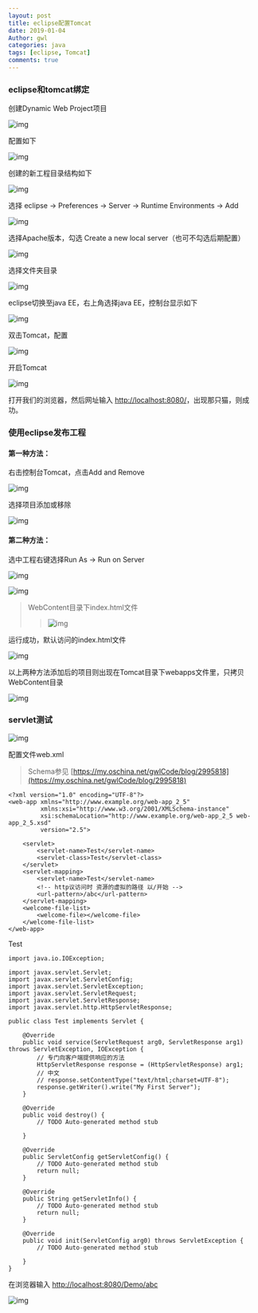 ```yaml
---
layout: post
title: eclipse配置Tomcat
date: 2019-01-04
Author: gwl
categories: java
tags: [eclipse, Tomcat]
comments: true
---
```



### eclipse和tomcat绑定

创建Dynamic Web Project项目

![img](https://github.com/mouos/mouos.github.io/blob/master/images/article_images/2019-01-04-Eclipse-configuration-Tomcat/2019-01-04-Eclipse-configuration-Tomcat-01.png?raw=true)

配置如下

![img](https://github.com/mouos/mouos.github.io/blob/master/images/article_images/2019-01-04-Eclipse-configuration-Tomcat/2019-01-04-Eclipse-configuration-Tomcat-02.png?raw=true)

创建的新工程目录结构如下

![img](https://github.com/mouos/mouos.github.io/blob/master/images/article_images/2019-01-04-Eclipse-configuration-Tomcat/2019-01-04-Eclipse-configuration-Tomcat-03.png?raw=true)

选择 eclipse -> Preferences -> Server -> Runtime Environments -> Add

![img](https://github.com/mouos/mouos.github.io/blob/master/images/article_images/2019-01-04-Eclipse-configuration-Tomcat/2019-01-04-Eclipse-configuration-Tomcat-04.png?raw=true)

选择Apache版本，勾选 Create a new local server（也可不勾选后期配置） 

![img](https://github.com/mouos/mouos.github.io/blob/master/images/article_images/2019-01-04-Eclipse-configuration-Tomcat/2019-01-04-Eclipse-configuration-Tomcat-05.png?raw=true)

选择文件夹目录

![img](https://github.com/mouos/mouos.github.io/blob/master/images/article_images/2019-01-04-Eclipse-configuration-Tomcat/2019-01-04-Eclipse-configuration-Tomcat-06.png?raw=true)

eclipse切换至java EE，右上角选择java EE，控制台显示如下

![img](https://github.com/mouos/mouos.github.io/blob/master/images/article_images/2019-01-04-Eclipse-configuration-Tomcat/2019-01-04-Eclipse-configuration-Tomcat-07.png?raw=true)

双击Tomcat，配置

![img](https://github.com/mouos/mouos.github.io/blob/master/images/article_images/2019-01-04-Eclipse-configuration-Tomcat/2019-01-04-Eclipse-configuration-Tomcat-08.png?raw=true)

开启Tomcat

![img](https://github.com/mouos/mouos.github.io/blob/master/images/article_images/2019-01-04-Eclipse-configuration-Tomcat/2019-01-04-Eclipse-configuration-Tomcat-09.png?raw=true)

打开我们的浏览器，然后网址输入 [http://localhost:8080/](http://localhost:8080/)，出现那只猫，则成功。


### 使用eclipse发布工程

#### 第一种方法：

右击控制台Tomcat，点击Add and Remove

![img](https://github.com/mouos/mouos.github.io/blob/master/images/article_images/2019-01-04-Eclipse-configuration-Tomcat/2019-01-04-Eclipse-configuration-Tomcat-10.png?raw=true)

选择项目添加或移除

![img](https://github.com/mouos/mouos.github.io/blob/master/images/article_images/2019-01-04-Eclipse-configuration-Tomcat/2019-01-04-Eclipse-configuration-Tomcat-11.png?raw=true)

#### 第二种方法：

选中工程右键选择Run As -> Run on Server

![img](https://github.com/mouos/mouos.github.io/blob/master/images/article_images/2019-01-04-Eclipse-configuration-Tomcat/2019-01-04-Eclipse-configuration-Tomcat-12.png?raw=true)

![img](https://github.com/mouos/mouos.github.io/blob/master/images/article_images/2019-01-04-Eclipse-configuration-Tomcat/2019-01-04-Eclipse-configuration-Tomcat-13.png?raw=true)

> WebContent目录下index.html文件
>> ![img](https://github.com/mouos/mouos.github.io/blob/master/images/article_images/2019-01-04-Eclipse-configuration-Tomcat/2019-01-04-Eclipse-configuration-Tomcat-14.png?raw=true)

运行成功，默认访问的index.html文件

![img](https://github.com/mouos/mouos.github.io/blob/master/images/article_images/2019-01-04-Eclipse-configuration-Tomcat/2019-01-04-Eclipse-configuration-Tomcat-15.png?raw=true)

以上两种方法添加后的项目则出现在Tomcat目录下webapps文件里，只拷贝WebContent目录

![img](https://github.com/mouos/mouos.github.io/blob/master/images/article_images/2019-01-04-Eclipse-configuration-Tomcat/2019-01-04-Eclipse-configuration-Tomcat-16.png?raw=true)

### servlet测试

![img](https://github.com/mouos/mouos.github.io/blob/master/images/article_images/2019-01-04-Eclipse-configuration-Tomcat/2019-01-04-Eclipse-configuration-Tomcat-17.png?raw=true)

配置文件web.xml

> Schema参见 [https://my.oschina.net/gwlCode/blog/2995818](https://my.oschina.net/gwlCode/blog/2995818)

```
<?xml version="1.0" encoding="UTF-8"?>
<web-app xmlns="http://www.example.org/web-app_2_5"
         xmlns:xsi="http://www.w3.org/2001/XMLSchema-instance"
         xsi:schemaLocation="http://www.example.org/web-app_2_5 web-app_2_5.xsd"
         version="2.5">
    
    <servlet>
        <servlet-name>Test</servlet-name>
        <servlet-class>Test</servlet-class>
    </servlet>
    <servlet-mapping>
        <servlet-name>Test</servlet-name>
        <!-- http议访问时 资源的虚拟的路径 以/开始 -->
        <url-pattern>/abc</url-pattern>
    </servlet-mapping>
    <welcome-file-list>
        <welcome-file></welcome-file>
    </welcome-file-list>
</web-app>
```

Test

```
import java.io.IOException;

import javax.servlet.Servlet;
import javax.servlet.ServletConfig;
import javax.servlet.ServletException;
import javax.servlet.ServletRequest;
import javax.servlet.ServletResponse;
import javax.servlet.http.HttpServletResponse;

public class Test implements Servlet {

	@Override
	public void service(ServletRequest arg0, ServletResponse arg1) throws ServletException, IOException {
		// 专门向客户端提供响应的方法
		HttpServletResponse response = (HttpServletResponse) arg1;
        // 中文        
        // response.setContentType("text/html;charset=UTF-8");
		response.getWriter().write("My First Server");
	}

	@Override
	public void destroy() {
		// TODO Auto-generated method stub
		
	}

	@Override
	public ServletConfig getServletConfig() {
		// TODO Auto-generated method stub
		return null;
	}

	@Override
	public String getServletInfo() {
		// TODO Auto-generated method stub
		return null;
	}

	@Override
	public void init(ServletConfig arg0) throws ServletException {
		// TODO Auto-generated method stub
		
	}
}
```

在浏览器输入 [http://localhost:8080/Demo/abc](http://localhost:8080/Demo/abc)

![img](https://github.com/mouos/mouos.github.io/blob/master/images/article_images/2019-01-04-Eclipse-configuration-Tomcat/2019-01-04-Eclipse-configuration-Tomcat-18.png?raw=true)